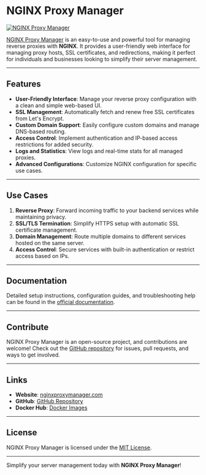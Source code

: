 # NGINX Proxy Manager

[![NGINX Proxy Manager](https://nginxproxymanager.com/logo.svg)](https://nginxproxymanager.com)

[NGINX Proxy Manager](https://nginxproxymanager.com) is an easy-to-use and powerful tool for managing reverse proxies with **NGINX**. It provides a user-friendly web interface for managing proxy hosts, SSL certificates, and redirections, making it perfect for individuals and businesses looking to simplify their server management.

---

## Features

- **User-Friendly Interface**: Manage your reverse proxy configuration with a clean and simple web-based UI.
- **SSL Management**: Automatically fetch and renew free SSL certificates from Let's Encrypt.
- **Custom Domain Support**: Easily configure custom domains and manage DNS-based routing.
- **Access Control**: Implement authentication and IP-based access restrictions for added security.
- **Logs and Statistics**: View logs and real-time stats for all managed proxies.
- **Advanced Configurations**: Customize NGINX configuration for specific use cases.

---

## Use Cases

1. **Reverse Proxy**: Forward incoming traffic to your backend services while maintaining privacy.
2. **SSL/TLS Termination**: Simplify HTTPS setup with automatic SSL certificate management.
3. **Domain Management**: Route multiple domains to different services hosted on the same server.
4. **Access Control**: Secure services with built-in authentication or restrict access based on IPs.

---

## Documentation

Detailed setup instructions, configuration guides, and troubleshooting help can be found in the [official documentation](https://nginxproxymanager.com).

---

## Contribute

NGINX Proxy Manager is an open-source project, and contributions are welcome! Check out the [GitHub repository](https://github.com/NginxProxyManager/nginx-proxy-manager) for issues, pull requests, and ways to get involved.

---

## Links

- **Website**: [nginxproxymanager.com](https://nginxproxymanager.com)
- **GitHub**: [GitHub Repository](https://github.com/NginxProxyManager/nginx-proxy-manager)
- **Docker Hub**: [Docker Images](https://hub.docker.com/r/jc21/nginx-proxy-manager)

---

## License

NGINX Proxy Manager is licensed under the [MIT License](https://github.com/NginxProxyManager/nginx-proxy-manager/blob/develop/LICENSE).

---

Simplify your server management today with **NGINX Proxy Manager**!
